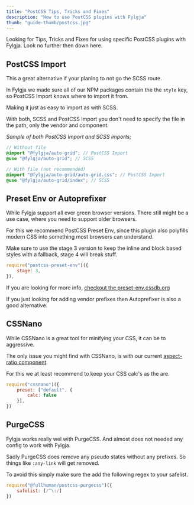 ```yaml
---
title: "PostCSS Tips, Tricks and Fixes"
description: "How to use PostCSS plugins with Fylgja"
thumb: "guide-thumb/postcss.jpg"
---
```


Looking for Tips, Tricks and Fixes for using specific PostCSS plugins with Fylgja.
Look no further then down here.

## PostCSS Import

This a great alternative if your planing to not go the SCSS route.

In Fylgja we made sure all of our NPM packages contain the the `style` key,
so PostCSS Import knows where to import it from.

Making it just as easy to import as with SCSS.

With both, SCSS and PostCSS Import you don't need to specify the file in the path, only the vendor and component.

_Sample of both PostCSS Import and SCSS imports;_

```scss
// Without file
@import "@fylgja/auto-grid"; // PostCSS Import
@use "@fylgja/auto-grid"; // SCSS

// With file (not recommended)
@import "@fylgja/auto-grid/auto-grid.css"; // PostCSS Import
@use "@fylgja/auto-grid/index"; // SCSS
```

## Preset Env or Autoprefixer

While Fylgja support all ever green browser versions.
There still might be a use case, where you need to support older browsers.

For this we recommend PostCSS Preset Env,
since this plugin also polyfills modern CSS into something most browsers can understand.

Make sure to use the stage 3 version to keep the inline and block based styles with a fallback,
stage 4 will break stuff.

```js
require("postcss-preset-env")({
    stage: 3,
}),
```

If you are looking for more info, [checkout the preset-env.cssdb.org](https://preset-env.cssdb.org/)

If you just looking for adding vendor prefixes then Autoprefixer is also a good alternative.

## CSSNano

While CSSNano is a great tool for minifying your CSS,
it can be to aggressive.

The only issue you might find with CSSNano, is with our current [aspect-ratio component](/components/aspect-ratio/#postcss-calc-and-cssnano-issue).

For this we at least recommend to keep your CSS calc's as the are.

```js
require("cssnano")({
    preset: ["default", {
        calc: false
    }],
})
```

## PurgeCSS

Fylgja works really wel with PurgeCSS.
And almost does not needed any config to work with Fylgja.

Sadly PurgeCSS does remove any pseudo states without any prefixes.
So things like `:any-link` will get removed.

To avoid this simply make sure the add the following regex to your safelist.

```js
require("@fullhuman/postcss-purgecss")({
    safelist: [/^\:/]
})
```
